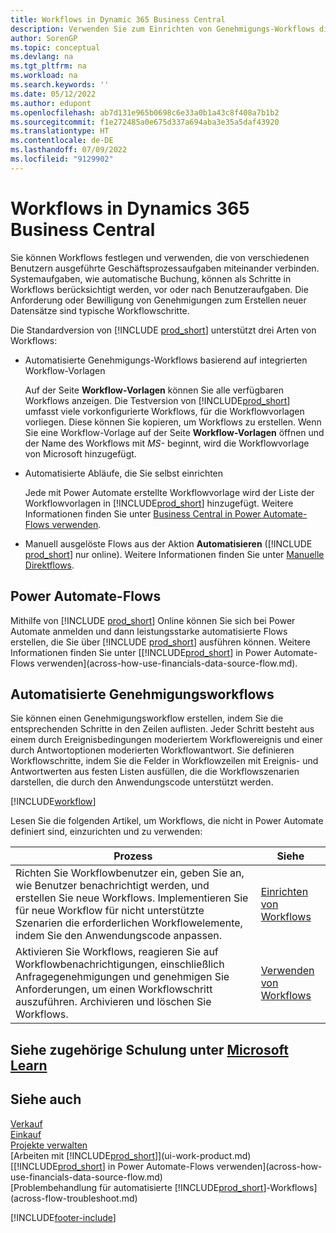 ```yaml
---
title: Workflows in Dynamic 365 Business Central
description: Verwenden Sie zum Einrichten von Genehmigungs-Workflows die integrierten Workflow-Funktionen, um automatisierte Workflows basierend auf Power Automate zu ergänzen. Sie können Schritte einrichten, um Aufgaben als Teil der verschiedenen Geschäftsprozessaufgaben verschiedenen Personen zuzuweisen.
author: SorenGP
ms.topic: conceptual
ms.devlang: na
ms.tgt_pltfrm: na
ms.workload: na
ms.search.keywords: ''
ms.date: 05/12/2022
ms.author: edupont
ms.openlocfilehash: ab7d131e965b0698c6e33a0b1a43c8f408a7b1b2
ms.sourcegitcommit: f1e272485a0e675d337a694aba3e35a5daf43920
ms.translationtype: HT
ms.contentlocale: de-DE
ms.lasthandoff: 07/09/2022
ms.locfileid: "9129902"
---
```

# <a name="workflows-in-dynamics-365-business-central"></a>Workflows in Dynamics 365 Business Central

Sie können Workflows festlegen und verwenden, die von verschiedenen Benutzern ausgeführte Geschäftsprozessaufgaben miteinander verbinden. Systemaufgaben, wie automatische Buchung, können als Schritte in Workflows berücksichtigt werden, vor oder nach Benutzeraufgaben. Die Anforderung oder Bewilligung von Genehmigungen zum Erstellen neuer Datensätze sind typische Workflowschritte.  

Die Standardversion von [!INCLUDE [prod_short](includes/prod_short.md)] unterstützt drei Arten von Workflows:

* Automatisierte Genehmigungs-Workflows basierend auf integrierten Workflow-Vorlagen  

  Auf der Seite **Workflow-Vorlagen** können Sie alle verfügbaren Workflows anzeigen. Die Testversion von [!INCLUDE[prod_short](includes/prod_short.md)] umfasst viele vorkonfigurierte Workflows, für die Workflowvorlagen vorliegen. Diese können Sie kopieren, um Workflows zu erstellen. Wenn Sie eine Workflow-Vorlage auf der Seite **Workflow-Vorlagen** öffnen und der Name des Workflows mit *MS-* beginnt, wird die Workflowvorlage von Microsoft hinzugefügt.  
* Automatisierte Abläufe, die Sie selbst einrichten  

  Jede mit Power Automate erstellte Workflowvorlage wird der Liste der Workflowvorlagen in [!INCLUDE[prod_short](includes/prod_short.md)] hinzugefügt. Weitere Informationen finden Sie unter [Business Central in Power Automate-Flows verwenden](across-how-use-financials-data-source-flow.md).  
* Manuell ausgelöste Flows aus der Aktion **Automatisieren** ([!INCLUDE [prod_short](includes/prod_short.md)] nur online). Weitere Informationen finden Sie unter [Manuelle Direktflows](across-how-use-financials-data-source-flow.md#manual-instant-flows).  

## <a name="power-automate-flows"></a>Power Automate-Flows

Mithilfe von [!INCLUDE [prod_short](includes/prod_short.md)] Online können Sie sich bei Power Automate anmelden und dann leistungsstarke automatisierte Flows erstellen, die Sie über [!INCLUDE [prod_short](includes/prod_short.md)] ausführen können. Weitere Informationen finden Sie unter [[!INCLUDE[prod_short](includes/prod_short.md)] in Power Automate-Flows verwenden](across-how-use-financials-data-source-flow.md).  

## <a name="automated-approval-workflows"></a>Automatisierte Genehmigungsworkflows

Sie können einen Genehmigungsworkflow erstellen, indem Sie die entsprechenden Schritte in den Zeilen auflisten. Jeder Schritt besteht aus einem durch Ereignisbedingungen moderiertem Workflowereignis und einer durch Antwortoptionen moderierten Workflowantwort. Sie definieren Workflowschritte, indem Sie die Felder in Workflowzeilen mit Ereignis- und Antwortwerten aus festen Listen ausfüllen, die die Workflowszenarien darstellen, die durch den Anwendungscode unterstützt werden.  

[!INCLUDE[workflow](includes/workflow.md)]

Lesen Sie die folgenden Artikel, um Workflows, die nicht in Power Automate definiert sind, einzurichten und zu verwenden:  

|**Prozess**|**Siehe**|  
|------------|-------------|  
|Richten Sie Workflowbenutzer ein, geben Sie an, wie Benutzer benachrichtigt werden, und erstellen Sie neue Workflows. Implementieren Sie für neue Workflow für nicht unterstützte Szenarien die erforderlichen Workflowelemente, indem Sie den Anwendungscode anpassen.|[Einrichten von Workflows](across-set-up-workflows.md)|  
|Aktivieren Sie Workflows, reagieren Sie auf Workflowbenachrichtigungen, einschließlich Anfragegenehmigungen und genehmigen Sie Anforderungen, um einen Workflowschritt auszuführen. Archivieren und löschen Sie Workflows.|[Verwenden von Workflows](across-use-workflows.md)|  

## <a name="see-related-training-at-microsoft-learn"></a>Siehe zugehörige Schulung unter [Microsoft Learn](/learn/modules/create-workflows/)

## <a name="see-also"></a>Siehe auch

[Verkauf](sales-manage-sales.md)  
[Einkauf](purchasing-manage-purchasing.md)  
[Projekte verwalten](projects-manage-projects.md)  
[Arbeiten mit [!INCLUDE[prod_short](includes/prod_short.md)]](ui-work-product.md)  
[[!INCLUDE[prod_short](includes/prod_short.md)] in Power Automate-Flows verwenden](across-how-use-financials-data-source-flow.md)  
[Problembehandlung für automatisierte [!INCLUDE[prod_short](includes/prod_short.md)]-Workflows](across-flow-troubleshoot.md)  


[!INCLUDE[footer-include](includes/footer-banner.md)]